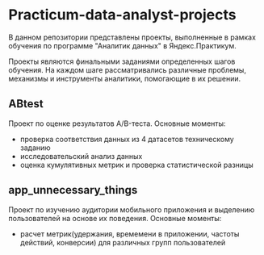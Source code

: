 # Practicum-data-analyst-projects
В данном репозитории представлены проекты, выполненные в рамках обучения по программе "Аналитик данных" в Яндекс.Практикум.

Проекты являются финальными заданиями определенных шагов обучения. На каждом шаге рассматривались различные проблемы, механизмы и инструменты аналитики, помогающие в их решении.

## ABtest
Проект по оценке результатов А/B-теста.
Основные моменты:
  - проверка соответствия данных из 4 датасетов техническому заданию
  - исследовательский анализ данных
  - оценка кумулятивных метрик и проверка статистической разницы

## app_unnecessary_things
Проект по изучению аудитории мобильного приложения и выделению пользователей на основе их поведения.
Основные моменты:
  - расчет метрик(удержания, времемени в приложении, частоты действий, конверсии) для различных групп пользователей


